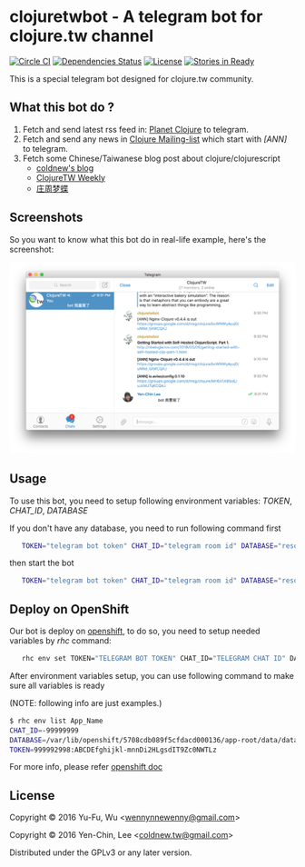 # clojuretwbot - A telegram bot for clojure.tw channel
[![Circle CI](https://circleci.com/gh/clojure-tw/telegram-bot-clojuretwbot.svg?style=svg)](https://circleci.com/gh/clojure-tw/telegram-bot-clojuretwbot)
[![Dependencies Status](https://jarkeeper.com/clojure-tw/telegram-bot-clojuretwbot/status.svg)](https://jarkeeper.com/clojure-tw/telegram-bot-clojuretwbot)
[![License](http://img.shields.io/badge/license-GPL-blue.svg?style=flat)](http://www.opensource.org/licenses/gpl-license.html)
[![Stories in Ready](https://badge.waffle.io/clojure-tw/telegram-bot-clojuretwbot.png?label=ready&title=Ready)](http://waffle.io/clojure-tw/telegram-bot-clojuretwbot)

This is a special telegram bot designed for clojure.tw community.

## What this bot do ?

1. Fetch and send latest rss feed in: [Planet Clojure](http://planet.clojure.in/atom.xml) to telegram.
2. Fetch and send any news in [Clojure Mailing-list](https://groups.google.com/forum/#!forum/clojure) which start with *[ANN]* to telegram.
3. Fetch some Chinese/Taiwanese blog post about clojure/clojurescript
   - [coldnew's blog](https://coldnew.github.io)
   - [ClojureTW Weekly](https://clojure.tw/weekly)
   - [庄周梦蝶](http://blog.fnil.net/)

## Screenshots

So you want to know what this bot do in real-life example, here's the screenshot:

![Screenshot](https://raw.githubusercontent.com/clojure-tw/telegram-bot-clojuretwbot/master/screenshot/screenshot.png)

## Usage

To use this bot, you need to setup following environment variables: *TOKEN*, *CHAT_ID*, *DATABASE*

If you don't have any database, you need to run following command first

```bash
   TOKEN="telegram bot token" CHAT_ID="telegram room id" DATABASE="resources/database.db" lein run -- migrate
```

then start the bot

```bash
   TOKEN="telegram bot token" CHAT_ID="telegram room id" DATABASE="resources/database.db" lein run
```

## Deploy on OpenShift

Our bot is deploy on [openshift](https://openshift.redhat.com), to do so, you need to setup needed variables by *rhc* command:

```bash
   rhc env set TOKEN="TELEGRAM BOT TOKEN" CHAT_ID="TELEGRAM CHAT ID" DATABASE="Bot database position" -a App_Name
```

After environment variables setup, you can use following command to make sure all variables is ready

(NOTE: following info are just examples.)

```bash
$ rhc env list App_Name
CHAT_ID=-99999999
DATABASE=/var/lib/openshift/5708cdb089f5cfdacd000136/app-root/data/database.db
TOKEN=999992998:ABCDEfghijkl-mnnDi2HLgsdIT9Zc0NWTLz
```

For more info, please refer [openshift doc](https://developers.openshift.com/managing-your-applications/environment-variables.html)

## License

Copyright © 2016 Yu-Fu, Wu <<wennynnewenny@gmail.com>>

Copyright © 2016 Yen-Chin, Lee <<coldnew.tw@gmail.com>>

Distributed under the GPLv3 or any later version.
